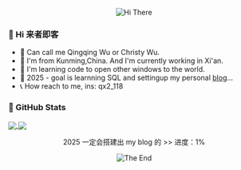 <p align="center">
    <!-- https://github.com/kyechan99/capsule-render -->
    <img src="https://capsule-render.vercel.app/api?type=waving&color=gradient&height=250&&section=header&text=HI%20THERE&fontSize=90&fontAlign=50&fontAlignY=30&desc=here%20is%20wu&descAlign=50&descSize=30&descAlignY=60&animation=twinkling" alt="Hi There" title="Hi There"/>


### 👋 Hi 来者即客
- 👀 Can call me Qingqing Wu or Christy Wu.
- 🌆 I'm from Kunming,China. And I'm currently working in Xi'an.
- 🤔 I'm learning code to open other windows to the world. 
- 📝 2025 - goal is learnning SQL and settingup my personal [blog](https://www.ready.cn)...
- 📞 How reach to me, ins: qx2_118


### 🌟 GitHub Stats
<div>
  <a href="https://github.com/QwQ1118">
    <img align=center src="https://github-readme-stats.vercel.app/api?username=QwQ1118&show_icons=true&count_private=true&include_all_commits=true&hide_title=false"/>
  </a>
  <a href="https://github.com/QwQ1118">
    <img align=center src="https://github-readme-stats.vercel.app/api/top-langs/?username=QwQ1118&layout=compact&hide_title=false&card_width=350" />
  </a>
</div>


<p align="center">
    2025 一定会搭建出 my blog 的 >> 进度：1%
</p>
 

<p align="center">
    <!-- https://github.com/kyechan99/capsule-render -->
    <img src="https://capsule-render.vercel.app/api?type=waving&color=gradient&height=300&&section=footer&text=THE%20END&fontSize=30&fontAlign=50&fontAlignY=70&desc=to%20free%20will,to%20the%20humanity&descAlign=50&descSize=50&descAlignY=40&animation=twinkling" alt="The End" title="The End"/>
</p>
